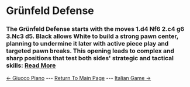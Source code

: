 # Grünfeld Defense

### The Grünfeld Defense starts with the moves 1.d4 Nf6 2.c4 g6 3.Nc3 d5. Black allows White to build a strong pawn center, planning to undermine it later with active piece play and targeted pawn breaks. This opening leads to complex and sharp positions that test both sides' strategic and tactical skills:  [Read More](https://chesscheatsheets.com/chess-openings/grunfeld-defense/what-are-the-pros-and-cons-of-the-grunfeld-defense/)

[<- Giuoco Piano](GiuocoPiano.md) --- [Return To Main Page](index.md) --- [Italian Game ->](ItalianGame.md)